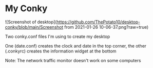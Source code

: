 # My Conky

![Screenshot of desktop](https://github.com/ThePotato10/desktop-conky/blob/main/Screenshot from 2021-01-26 10-06-37.png?raw=true)


Two conky.conf files I'm using to create my desktop

One (date.conf) creates the clock and date in the top corner, the other (.conkyrc) creates the information widget at the bottom

Note: The network traffic monitor doesn't work on some computers
